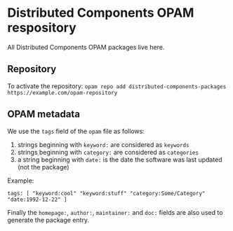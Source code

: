# Distributed Components OPAM respository

All Distributed Components OPAM packages live here.

## Repository

To activate the repository:
    ```
    opam repo add distributed-components-packages https://example.com/opam-repository
    ```

## OPAM metadata

We use the `tags` field of the `opam` file as follows:

 1. strings beginning with `keyword:` are considered as `keywords`
 2. strings beginning with `category:` are considered as `categories`
 3. a string beginning with `date:` is the date the software was last updated
    (not the package)

Example:

    tags: [ "keyword:cool" "keyword:stuff" "category:Some/Category" "date:1992-12-22" ]

Finally the `homepage:`, `author:`, `maintainer:` and `doc:` fields are
also used to generate the package entry.
